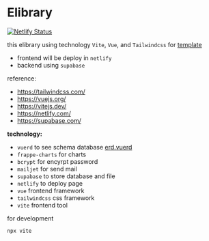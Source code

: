 # Elibrary

[![Netlify Status](https://api.netlify.com/api/v1/badges/53448822-d0db-42c3-b267-d73ee9c02ece/deploy-status)](https://app.netlify.com/sites/magnificent-squirrel-bdf90e/deploys)

this elibrary using technology `Vite`, `Vue`, and `Tailwindcss` for [template](https://github.com/nursyah21/template-vue-vite-tailwindcss)

- frontend will be deploy in `netlify`
- backend using `supabase`

reference:
- https://tailwindcss.com/
- https://vuejs.org/
- https://vitejs.dev/
- https://netlify.com/
- https://supabase.com/
 
 **technology:**

- `vuerd` to see schema database [erd.vuerd](erd.vuerd)
- `frappe-charts` for charts
- `bcrypt` for encyrpt password
- `mailjet` for send mail
- `supabase` to store database and file
- `netlify` to deploy page
- `vue` frontend framework
- `tailwindcss` css framework
- `vite` frontend tool

for development
```
npx vite
```
